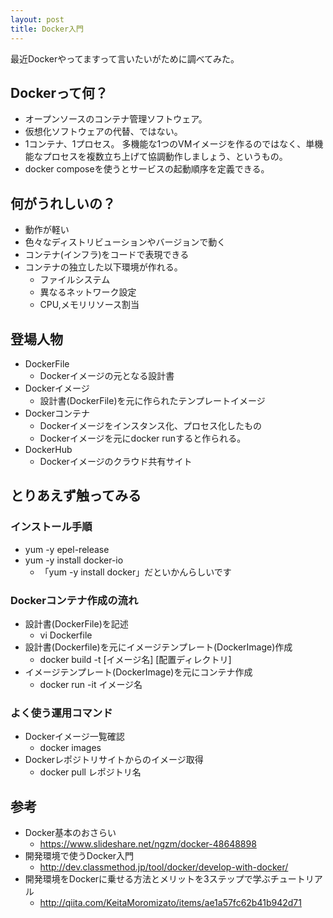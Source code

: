 ```yaml
---
layout: post
title: Docker入門
---
```

最近Dockerやってますって言いたいがために調べてみた。
<!-- more -->
## Dockerって何？
- オープンソースのコンテナ管理ソフトウェア。
- 仮想化ソフトウェアの代替、ではない。
- 1コンテナ、1プロセス。
多機能な1つのVMイメージを作るのではなく、単機能なプロセスを複数立ち上げて協調動作しましょう、というもの。
- docker composeを使うとサービスの起動順序を定義できる。

## 何がうれしいの？
- 動作が軽い
- 色々なディストリビューションやバージョンで動く
- コンテナ(インフラ)をコードで表現できる
- コンテナの独立した以下環境が作れる。
  - ファイルシステム
  - 異なるネットワーク設定
  - CPU,メモリリソース割当

## 登場人物
- DockerFile
  - Dockerイメージの元となる設計書
- Dockerイメージ
  - 設計書(DockerFile)を元に作られたテンプレートイメージ
- Dockerコンテナ
  - Dockerイメージをインスタンス化、プロセス化したもの
  - Dockerイメージを元にdocker runすると作られる。
- DockerHub
  - Dockerイメージのクラウド共有サイト


## とりあえず触ってみる
### インストール手順
- yum -y epel-release
- yum -y install docker-io
  - 「yum -y install docker」だといかんらしいです

### Dockerコンテナ作成の流れ
- 設計書(DockerFile)を記述
  - vi Dockerfile
- 設計書(Dockerfile)を元にイメージテンプレート(DockerImage)作成
  - docker build -t [イメージ名] [配置ディレクトリ]
- イメージテンプレート(DockerImage)を元にコンテナ作成
  - docker run -it イメージ名

### よく使う運用コマンド
- Dockerイメージ一覧確認
  - docker images
- Dockerレポジトリサイトからのイメージ取得
  - docker pull レポジトリ名

## 参考
- Docker基本のおさらい
  - https://www.slideshare.net/ngzm/docker-48648898
- 開発環境で使うDocker入門
  - http://dev.classmethod.jp/tool/docker/develop-with-docker/
- 開発環境をDockerに乗せる方法とメリットを3ステップで学ぶチュートリアル
  - http://qiita.com/KeitaMoromizato/items/ae1a57fc62b41b942d71

